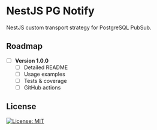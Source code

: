# NestJS PG Notify

NestJS custom transport strategy for PostgreSQL PubSub.

## Roadmap

- [ ] **Version 1.0.0**
    - [ ] Detailed README
    - [ ] Usage examples
    - [ ] Tests & coverage
    - [ ] GitHub actions

## License

[![License: MIT](https://img.shields.io/badge/License-MIT-brightgreen.svg)](./LICENSE)